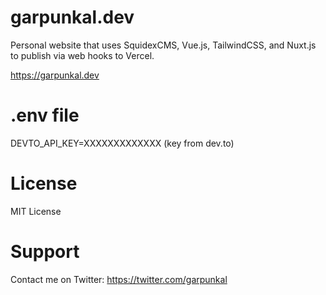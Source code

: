# garpunkal.dev

Personal website that uses SquidexCMS, Vue.js, TailwindCSS, and Nuxt.js to publish via web hooks to Vercel.

https://garpunkal.dev

# .env file
DEVTO_API_KEY=XXXXXXXXXXXXX (key from dev.to)
 
# License 
MIT License 
    
# Support
Contact me on Twitter: https://twitter.com/garpunkal

